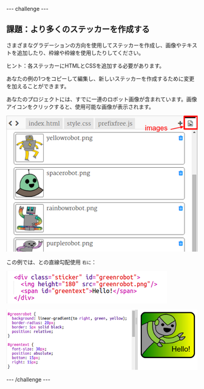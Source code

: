 \--- challenge \---

## 課題：より多くのステッカーを作成する

さまざまなグラデーションの方向を使用してステッカーを作成し、画像やテキストを追加したり、枠線や枠線を使用したりしてください。

ヒント：各ステッカーにHTMLとCSSを追加する必要があります。

あなたの例の1つをコピーして編集し、新しいステッカーを作成するために変更を加えることができます。

あなたのプロジェクトには、すでに一連のロボット画像が含まれています。画像アイコンをクリックすると、使用可能な画像が表示されます。

![スクリーンショット](images/stickers-images.png)

この例では、との直線勾配使用 `右に`：

![スクリーンショット](images/stickers-green-html.png)

![スクリーンショット](images/stickers-green-style.png)

\--- /challenge \---